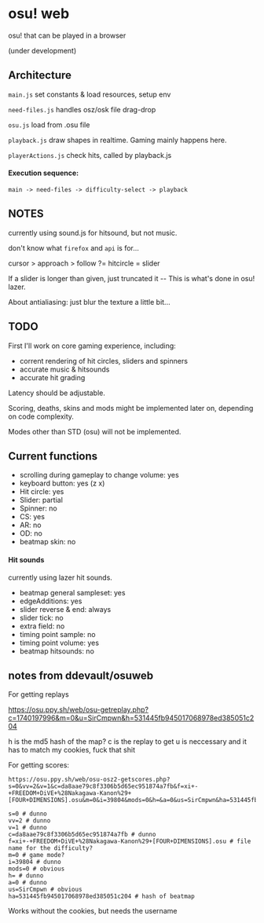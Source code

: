 # osu! web

osu! that can be played in a browser

(under development)

## Architecture

`main.js`
	set constants & load resources, setup env

`need-files.js`
	handles osz/osk file drag-drop

`osu.js`
	load from .osu file
	
`playback.js`
	draw shapes in realtime. Gaming mainly happens here. 
	
`playerActions.js`
	check hits, called by playback.js


#### Execution sequence:

	main -> need-files -> difficulty-select -> playback


## NOTES

currently using sound.js for hitsound, but not music.

don't know what `firefox` and `api` is for...

cursor > approach > follow ?= hitcircle = slider

If a slider is longer than given, just truncated it -- This is what's done in osu! lazer.

About antialiasing: just blur the texture a little bit...


## TODO

First I'll work on core gaming experience, including:

- corrent rendering of hit circles, sliders and spinners
- accurate music & hitsounds
- accurate hit grading

Latency should be adjustable.

Scoring, deaths, skins and mods might be implemented later on, depending on code complexity.

Modes other than STD (osu) will not be implemented.

## Current functions

- scrolling during gameplay to change volume: yes
- keyboard button: yes (z x)
- Hit circle: yes
- Slider: partial
- Spinner: no
- CS: yes
- AR: no
- OD: no
- beatmap skin: no

#### Hit sounds

currently using lazer hit sounds.

- beatmap general sampleset: yes
- edgeAdditions: yes
- slider reverse & end: always
- slider tick: no
- extra field: no
- timing point sample: no
- timing point volume: yes
- beatmap hitsounds: no


## notes from ddevault/osuweb

For getting replays

https://osu.ppy.sh/web/osu-getreplay.php?c=1740197996&m=0&u=SirCmpwn&h=531445fb945017068978ed385051c204

h is the md5 hash of the map?
c is the replay to get
u is neccessary and it has to match my cookies, fuck that shit

For getting scores:

```
https://osu.ppy.sh/web/osu-osz2-getscores.php?s=0&vv=2&v=1&c=da8aae79c8f3306b5d65ec951874a7fb&f=xi+-+FREEDOM+DiVE+%28Nakagawa-Kanon%29+[FOUR+DIMENSIONS].osu&m=0&i=39804&mods=0&h=&a=0&us=SirCmpwn&ha=531445fb945017068978ed385051c204
```

```
s=0 # dunno
vv=2 # dunno
v=1 # dunno
c=da8aae79c8f3306b5d65ec951874a7fb # dunno
f=xi+-+FREEDOM+DiVE+%28Nakagawa-Kanon%29+[FOUR+DIMENSIONS].osu # file name for the difficulty?
m=0 # game mode?
i=39804 # dunno
mods=0 # obvious
h= # dunno
a=0 # dunno
us=SirCmpwn # obvious
ha=531445fb945017068978ed385051c204 # hash of beatmap
```

Works without the cookies, but needs the username

